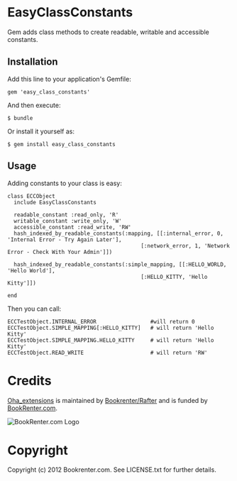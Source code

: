 # EasyClassConstants

Gem adds class methods to create readable, writable and accessible constants.

## Installation

Add this line to your application's Gemfile:

    gem 'easy_class_constants'

And then execute:

    $ bundle

Or install it yourself as:

    $ gem install easy_class_constants

## Usage

Adding constants to your class is easy:

    class ECCObject
      include EasyClassConstants
  
      readable_constant :read_only, 'R'
      writable_constant :write_only, 'W'
      accessible_constant :read_write, 'RW'
      hash_indexed_by_readable_constants(:mapping, [[:internal_error, 0, 'Internal Error - Try Again Later'],
                                              [:network_error, 1, 'Network Error - Check With Your Admin']])

      hash_indexed_by_readable_constants(:simple_mapping, [[:HELLO_WORLD, 'Hello World'],
                                              [:HELLO_KITTY, 'Hello Kitty']])
                                      
    end
    
Then you can call:

    ECCTestObject.INTERNAL_ERROR                 #will return 0
    ECCTestObject.SIMPLE_MAPPING[:HELLO_KITTY]   # will return 'Hello Kitty'
    ECCTestObject.SIMPLE_MAPPING.HELLO_KITTY     # will return 'Hello Kitty'
    ECCTestObject.READ_WRITE                     # will return 'RW'


# Credits

[Oha_extensions](https://github.com/bkr/oha_extensions) is maintained by [Bookrenter/Rafter](http://github.com/bkr) and is funded by [BookRenter.com](http://www.bookrenter.com "BookRenter.com").

![BookRenter.com Logo](http://assets0.bookrenter.com/images/header/bookrenter_logo.gif "BookRenter.com")

# Copyright

Copyright (c) 2012 Bookrenter.com. See LICENSE.txt for further details.